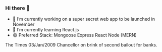 ### Hi there 👋
- 🔭 I’m currently working on a super secret web app to be launched in November 
- 🌱 I’m currently learning React.js
- 😄 Preferred Stack: Mongoose Express React Node (MERN)

The Times 03/Jan/2009 Chancellor on brink of second bailout for banks.

<!--
**majd64/majd64** is a ✨ _special_ ✨ repository because its `README.md` (this file) appears on your GitHub profile.

Here are some ideas to get you started:

- 🔭 I’m currently working on ...
- 🌱 I’m currently learning ...
- 👯 I’m looking to collaborate on ...
- 🤔 I’m looking for help with ...
- 💬 Ask me about ...
- 📫 How to reach me: ...
- 😄 Pronouns: ...
- ⚡ Fun fact: ...
-->
